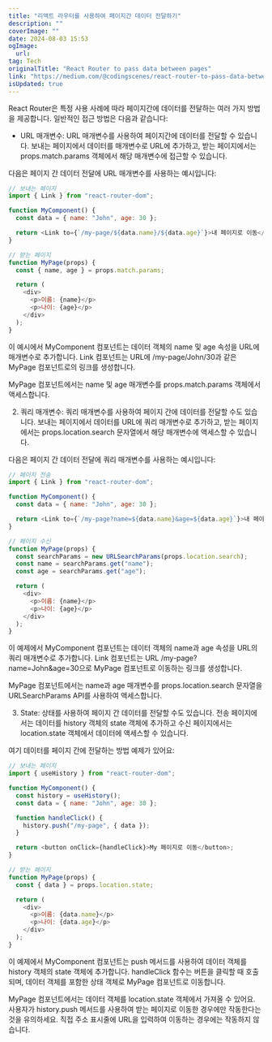 ```yaml
---
title: "리액트 라우터를 사용하여 페이지간 데이터 전달하기"
description: ""
coverImage: ""
date: 2024-08-03 15:53
ogImage:
  url:
tag: Tech
originalTitle: "React Router to pass data between pages"
link: "https://medium.com/@codingscenes/react-router-to-pass-data-between-pages-6ee22fdf2dfa"
isUpdated: true
---
```


React Router은 특정 사용 사례에 따라 페이지간에 데이터를 전달하는 여러 가지 방법을 제공합니다. 일반적인 접근 방법은 다음과 같습니다:

- URL 매개변수: URL 매개변수를 사용하여 페이지간에 데이터를 전달할 수 있습니다. 보내는 페이지에서 데이터를 매개변수로 URL에 추가하고, 받는 페이지에서는 props.match.params 객체에서 해당 매개변수에 접근할 수 있습니다.

다음은 페이지 간 데이터 전달에 URL 매개변수를 사용하는 예시입니다:

```js
// 보내는 페이지
import { Link } from "react-router-dom";

function MyComponent() {
  const data = { name: "John", age: 30 };

  return <Link to={`/my-page/${data.name}/${data.age}`}>내 페이지로 이동</Link>;
}

// 받는 페이지
function MyPage(props) {
  const { name, age } = props.match.params;

  return (
    <div>
      <p>이름: {name}</p>
      <p>나이: {age}</p>
    </div>
  );
}
```

<!-- seedividend - 사각형 -->

<ins class="adsbygoogle"
     style="display:block"
     data-ad-client="ca-pub-4877378276818686"
     data-ad-slot="1898504329"
     data-ad-format="auto"
     data-full-width-responsive="true"></ins>

<script>
     (adsbygoogle = window.adsbygoogle || []).push({});
</script>

이 예시에서 MyComponent 컴포넌트는 데이터 객체의 name 및 age 속성을 URL에 매개변수로 추가합니다. Link 컴포넌트는 URL에 /my-page/John/30과 같은 MyPage 컴포넌트로의 링크를 생성합니다.

MyPage 컴포넌트에서는 name 및 age 매개변수를 props.match.params 객체에서 액세스합니다.

2. 쿼리 매개변수: 쿼리 매개변수를 사용하여 페이지 간에 데이터를 전달할 수도 있습니다. 보내는 페이지에서 데이터를 URL에 쿼리 매개변수로 추가하고, 받는 페이지에서는 props.location.search 문자열에서 해당 매개변수에 액세스할 수 있습니다.

다음은 페이지 간 데이터 전달에 쿼리 매개변수를 사용하는 예시입니다:

<!-- seedividend - 사각형 -->

<ins class="adsbygoogle"
     style="display:block"
     data-ad-client="ca-pub-4877378276818686"
     data-ad-slot="1898504329"
     data-ad-format="auto"
     data-full-width-responsive="true"></ins>

<script>
     (adsbygoogle = window.adsbygoogle || []).push({});
</script>

```js
// 페이지 전송
import { Link } from "react-router-dom";

function MyComponent() {
  const data = { name: "John", age: 30 };

  return <Link to={`/my-page?name=${data.name}&age=${data.age}`}>내 페이지로 가기</Link>;
}

// 페이지 수신
function MyPage(props) {
  const searchParams = new URLSearchParams(props.location.search);
  const name = searchParams.get("name");
  const age = searchParams.get("age");

  return (
    <div>
      <p>이름: {name}</p>
      <p>나이: {age}</p>
    </div>
  );
}
```

이 예제에서 MyComponent 컴포넌트는 데이터 객체의 name과 age 속성을 URL의 쿼리 매개변수로 추가합니다. Link 컴포넌트는 URL /my-page?name=John&age=30으로 MyPage 컴포넌트로 이동하는 링크를 생성합니다.

MyPage 컴포넌트에서는 name과 age 매개변수를 props.location.search 문자열을 URLSearchParams API를 사용하여 액세스합니다.

3. State: 상태를 사용하여 페이지 간 데이터를 전달할 수도 있습니다. 전송 페이지에서는 데이터를 history 객체의 state 객체에 추가하고 수신 페이지에서는 location.state 객체에서 데이터에 액세스할 수 있습니다.

<!-- seedividend - 사각형 -->

<ins class="adsbygoogle"
     style="display:block"
     data-ad-client="ca-pub-4877378276818686"
     data-ad-slot="1898504329"
     data-ad-format="auto"
     data-full-width-responsive="true"></ins>

<script>
     (adsbygoogle = window.adsbygoogle || []).push({});
</script>

여기 데이터를 페이지 간에 전달하는 방법 예제가 있어요:

```js
// 보내는 페이지
import { useHistory } from "react-router-dom";

function MyComponent() {
  const history = useHistory();
  const data = { name: "John", age: 30 };

  function handleClick() {
    history.push("/my-page", { data });
  }

  return <button onClick={handleClick}>My 페이지로 이동</button>;
}

// 받는 페이지
function MyPage(props) {
  const { data } = props.location.state;

  return (
    <div>
      <p>이름: {data.name}</p>
      <p>나이: {data.age}</p>
    </div>
  );
}
```

이 예제에서 MyComponent 컴포넌트는 push 메서드를 사용하여 데이터 객체를 history 객체의 state 객체에 추가합니다. handleClick 함수는 버튼을 클릭할 때 호출되며, 데이터 객체를 포함한 상태 객체로 MyPage 컴포넌트로 이동합니다.

MyPage 컴포넌트에서는 데이터 객체를 location.state 객체에서 가져올 수 있어요. 사용자가 history.push 메서드를 사용하여 받는 페이지로 이동한 경우에만 작동한다는 것을 유의하세요. 직접 주소 표시줄에 URL을 입력하여 이동하는 경우에는 작동하지 않습니다.
